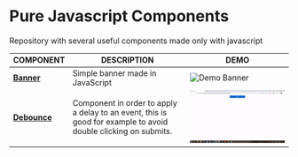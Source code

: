 # Pure Javascript Components
Repository with several useful components made only with javascript



|COMPONENT                          |DESCRIPTION                         |DEMO                         |
|-------------------------------|-----------------------------|-----------------------------|
|[**Banner**](https://github.com/rogeriomattos/pure-javascript-components/tree/master/banner)|Simple banner made in JavaScript|![Demo Banner](/banner/demo.gif)|
|[**Debounce**](https://github.com/rogeriomattos/pure-javascript-components/tree/master/debounce)|Component in order to apply a delay to an event, this is good for example to avoid double clicking on submits.|![Demo Debounce](/debounce/demo.gif)|
